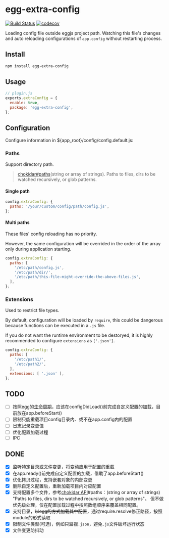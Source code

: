 # egg-extra-config
[![Build Status](https://travis-ci.org/Claude-Ray/egg-extra-config.svg?branch=master)](https://travis-ci.org/Claude-Ray/egg-extra-config)
[![codecov](https://codecov.io/gh/Claude-Ray/egg-extra-config/branch/master/graph/badge.svg)](https://codecov.io/gh/Claude-Ray/egg-extra-config)

Loading config file outside eggjs project path. Watching this file's changes and auto reloading configurations of `app.config` without restarting process.

## Install
```sh
npm install egg-extra-config
```

## Usage
```js
// plugin.js
exports.extraConfig = {
  enable: true,
  package: 'egg-extra-config',
};
```

## Configuration
Configure information in ${app_root}/config/config.default.js:

### Paths
Support directory path.
> [chokidar#paths](https://github.com/paulmillr/chokidar#api)(string or array of strings). Paths to files, dirs to be watched recursively, or glob patterns.

#### Single path
```js
config.extraConfig: {
  paths: '/your/custom/config/path/config.js',
};
```

#### Multi paths
These files' config reloading has no priority.

However, the same configuration will be overrided in the order of the array only during application starting.

```js
config.extraConfig: {
  paths: [
    '/etc/path/config.js',
    '/etc/path/dir/',
    '/etc/path/this-file-might-override-the-above-files.js',
  ],
};
```

### Extensions
Used to restrict file types.

By default, configuration will be loaded by `require`, this could be dangerous because functions can be executed in a `.js` file.

If you do not want the runtime environment to be destoryed, it is highly recommended to configure `extensions` as `['.json']`.

```js
config.extraConfig: {
  paths: [
    '/etc/path1/',
    '/etc/path2/',
  ],
  extensions: [ '.json' ],
};
```

## TODO
- [ ] 按照egg的[生命周期](https://github.com/eggjs/egg/blob/master/docs/source/en/advanced/loader.md#life-cycles)，应该在configDidLoad()前完成自定义配置的加载，目前放在app.beforeStart()
- [ ] 限制只能重载项目config目录内、或不在app.config内的配置
- [ ] 日志记录变更值
- [ ] 优化配置加载过程
- [ ] IPC

## DONE
- [x] 监听特定目录或文件变更，将变动应用于配置的重载
- [x] 在app.ready()前完成自定义配置的加载，借助了app.beforeStart()
- [x] 优化拷贝过程，支持嵌套对象的内部变更
- [x] 删除自定义配置后，重新加载项目内对应配置
- [x] 支持配置多个文件，参考[chokidar API](https://github.com/paulmillr/chokidar#api)#paths：(string or array of strings) "Paths to files, dirs to be watched recursively, or glob patterns"。 但不做优先级处理，仅在配置加载过程中按照数组顺序来覆盖相同配置。
- [x] 支持目录，~~以egg的方式加载其中配置~~，通过require.resolve修正路径，按照module的形式读取
- [x] 限制文件类型(可选)，例如只监视`.json`，避免`.js`文件破坏运行状态
- [x] 文件变更防抖动
